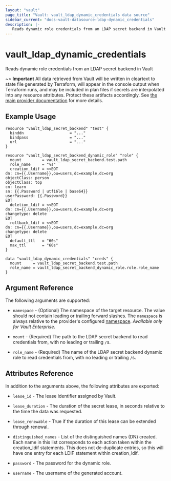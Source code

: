 ```yaml
---
layout: "vault"
page_title: "Vault: vault_ldap_dynamic_credentials data source"
sidebar_current: "docs-vault-datasource-ldap-dynamic_credentials"
description: |-
   Reads dynamic role credentials from an LDAP secret backend in Vault
---
```


# vault\_ldap\_dynamic\_credentials

Reads dynamic role credentials from an LDAP secret backend in Vault

~> **Important** All data retrieved from Vault will be
written in cleartext to state file generated by Terraform, will appear in
the console output when Terraform runs, and may be included in plan files
if secrets are interpolated into any resource attributes.
Protect these artifacts accordingly. See
[the main provider documentation](../index.html)
for more details.

## Example Usage

```hcl
resource "vault_ldap_secret_backend" "test" {
  binddn                    = "..."
  bindpass                  = "..."
  url                       = "..."
}

resource "vault_ldap_secret_backend_dynamic_role" "role" {
  mount         = vault_ldap_secret_backend.test.path
  role_name     = "%s"
  creation_ldif = <<EOT
dn: cn={{.Username}},ou=users,dc=example,dc=org
objectClass: person
objectClass: top
cn: learn
sn: {{.Password | utf16le | base64}}
userPassword: {{.Password}}
EOT
  deletion_ldif = <<EOT
dn: cn={{.Username}},ou=users,dc=example,dc=org
changetype: delete
EOT
  rollback_ldif = <<EOT
dn: cn={{.Username}},ou=users,dc=example,dc=org
changetype: delete
EOT
  default_ttl   = "60s"
  max_ttl       = "60s"
}

data "vault_ldap_dynamic_credentials" "creds" {
  mount     = vault_ldap_secret_backend.test.path
  role_name = vault_ldap_secret_backend_dynamic_role.role.role_name
}

```

## Argument Reference

The following arguments are supported:

* `namespace` - (Optional) The namespace of the target resource.
  The value should not contain leading or trailing forward slashes.
  The `namespace` is always relative to the provider's configured [namespace](/docs/providers/vault#namespace).
  *Available only for Vault Enterprise*.

* `mount` - (Required) The path to the LDAP secret backend to
  read credentials from, with no leading or trailing `/`s.

* `role_name` - (Required) The name of the LDAP secret backend dynamic role to read
  credentials from, with no leading or trailing `/`s.

## Attributes Reference

In addition to the arguments above, the following attributes are exported:

* `lease_id` - The lease identifier assigned by Vault.

* `lease_duration` - The duration of the secret lease, in seconds relative
  to the time the data was requested. 
 
* `lease_renewable` - True if the duration of this lease can be extended
  through renewal.

* `distinguished_names` - List of the distinguished names (DN) created. Each name in this list 
  corresponds to each action taken within the creation_ldif statements. 
  This does not de-duplicate entries, so this will have one entry for each
  LDIF statement within creation_ldif. 

* `password` - The password for the dynamic role.
 
* `username` - The username of the generated account.
